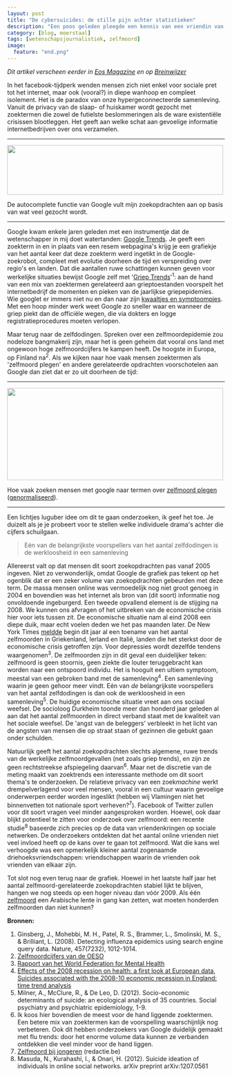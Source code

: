 ```yaml
---
layout: post
title: "De cybersuicides: de stille pijn achter statistieken"
description: "Een poos geleden pleegde een kennis van een vriendin van me zelfmoord. 's Anderendaags kamde de politie haar computer uit en wat bleek: de avond voordien had ze inderdaad het web afgespeurd naar manieren om zichzelf van het leven te beroven."
category: [blog, moerstaal]
tags: [wetenschapsjournalistiek, zelfmoord]
image:
  feature: "end.png"
---
```



<p><em>Dit artikel verscheen eerder in <a href="http://eoswetenschap.eu/content/de-cybersuicides-de-stille-pijn-achter-statistieken">Eos Magazine</a> en op <a href="http://breinwijzer.be/studio-brein/de-cybersuicides-de-stille-pijn-achter-statistieken">Breinwijzer</a></em></p>

<p>In het facebook-tijdperk wenden mensen zich niet enkel voor sociale pret tot het internet, maar ook (vooral?) in diepe wanhoop en compleet isolement. Het is de paradox van onze hypergeconnecteerde samenleving. Vanuit de privacy van de slaap- of huiskamer wordt gezocht met zoektermen die zowel de futielste beslommeringen als de ware existentiële crisissen blootleggen. Het geeft aan welke schat aan gevoelige informatie internetbedrijven over ons verzamelen.</p>

<hr />

<p><img src="https://lh4.googleusercontent.com/0Y3mjtQSn7sZxBY6xMzFLHdtyYzh_M-aKte5BLzEplzA7M1Tk4js-n-5npZZDsixBlekG-oP-lUmg6vtMbR_x3vZ3TLpmjg8Dpeqidi6MQ_SdvujonU" style="height: 115px; width: 500px; " /></p>

<p>De autocomplete functie van Google vult mijn zoekopdrachten aan op basis van wat veel gezocht wordt.</p>

<hr />

<p>Google kwam enkele jaren geleden met een instrumentje dat de wetenschapper in mij doet watertanden: <a href="http://www.google.be/trends/">Google Trends</a>. Je geeft een zoekterm in en in plaats van een resem webpagina's krijg je een grafiekje van het aantal keer dat deze zoekterm werd ingetikt in de Google-zoekrobot, compleet met evolutie doorheen de tijd en verspreiding over regio's en landen. Dat die aantallen ruwe schattingen kunnen geven voor werkelijke situaties bewijst Google zelf met '<a href="http://www.google.org/flutrends/be/#BE">Griep Trends</a>'<sup>1</sup>: aan de hand van een mix van zoektermen gerelateerd aan grieptoestanden voorspelt het internetbedrijf de momenten en pieken van de jaarlijkse griepepidemies. Wie googlet er immers niet nu en dan naar zijn <a href="http://www.breinwijzer.be/studio-brein/zeg-eens-goooooooogle">kwaaltjes en symptoompjes</a>. Met een hoop minder werk weet Google zo sneller waar en wanneer de griep piekt dan de officiële wegen, die via dokters en logge registratieprocedures moeten verlopen.</p>

<p>Maar terug naar de zelfdodingen. Spreken over een zelfmoordepidemie zou nodeloze bangmakerij zijn, maar het is geen geheim dat vooral ons land met ongewoon hoge zelfmoordcijfers te kampen heeft. De hoogste in Europa, op Finland na<sup>2</sup>. Als we kijken naar hoe vaak mensen zoektermen als 'zelfmoord plegen' en andere gerelateerde opdrachten voorschotelen aan Google dan ziet dat er zo uit doorheen de tijd:</p>

<hr />

<p><img src="https://lh5.googleusercontent.com/kse0WGFAuAEPZ-xAdsvvzynQIe-2bX1QNcgjORy9E6YMnSSlDfuYfbCaNiNFWaKY2YlF4YHREtQLn1u70-3pxyPsVcSM55Qm5buZ_vQafRSyluA1vSU" style="width: 500px; height: 214px; " /></p>

<p>Hoe vaak zoeken mensen met google naar termen over <a href="http://www.google.be/trends/explore#q='zelfmoord%20plegen'%2B'zelfmoord%20plegen%20hoe'%20%2B%20'zelfmoord%20manieren'%20%2B%20'zelfmoord%20pijnloos'%20%2B%20'pijnloos%20zelfmoord%20plegen'&amp;geo=BE&amp;date=1%2F2004%20108m&amp;cmpt=geo">zelfmoord plegen</a> (<a href="http://support.google.com/trends/bin/bin/answer.py?hl=nl&amp;topic=13975&amp;answer=87284">genormaliseerd</a>).</p>

<hr />

<p>Een lichtjes luguber idee om dit te gaan onderzoeken, ik geef het toe. Je duizelt als je je probeert voor te stellen welke individuele drama's achter die cijfers schuilgaan.</p>

>Eén van de belangrijkste voorspellers van het aantal zelfdodingen is de werkloosheid in een samenleving

<p>Allereerst valt op dat mensen dit soort zoekopdrachten pas vanaf 2005 ingeven. Niet zo verwonderlijk, omdat Google de grafiek pas tekent op het ogenblik dat er een zeker volume van zoekopdrachten gebeurden met deze term. De massa mensen online was vermoedelijk nog niet groot genoeg in 2004 en bovendien was het internet als bron van (dit soort) informatie nog onvoldoende ingeburgerd. Een tweede opvallend element is de stijging na 2008. We kunnen ons afvragen of het uitbreken van de economische crisis hier voor iets tussen zit. De economische situatie nam al eind 2008 een diepe duik, maar echt voelen deden we het pas maanden later. De New York Times <a href="http://www.nytimes.com/2012/04/15/world/europe/increasingly-in-europe-suicides-by-economic-crisis.html?pagewanted=all&amp;_r=1&amp;">meldde</a> begin dit jaar al een toename van het aantal zelfmoorden in Griekenland, Ierland en Italië, landen die het sterkst door de economische crisis getroffen zijn. Voor depressies wordt dezelfde tendens waargenomen<sup>3</sup>. De zelfmoorden zijn in dit geval een duidelijker teken: zelfmoord is geen stoornis, geen ziekte die louter teruggebracht kan worden naar een ontspoord individu. Het is hooguit een ultiem symptoom, meestal van een gebroken band met de samenleving<sup>4</sup>. Een samenleving waarin je geen gehoor meer vindt. Eén van <em>de</em> belangrijkste voorspellers van het aantal zelfdodingen is dan ook de werkloosheid in een samenleving<sup>5</sup>. De huidige economische situatie vreet aan ons sociaal weefsel. De socioloog Durkheim toonde meer dan honderd jaar geleden al aan dat het aantal zelfmoorden in direct verband staat met de kwaliteit van het sociale weefsel. De 'angst van de beleggers' verbleekt in het licht van de angsten van mensen die op straat staan of gezinnen die gebukt gaan onder schulden.</p>

<p>Natuurlijk geeft het aantal zoekopdrachten slechts algemene, ruwe trends van de werkelijke zelfmoordgevallen (net zoals griep trends), en zijn ze geen rechtstreekse afspiegeling daarvan<sup>6</sup>. Maar net de discretie van de meting maakt van zoektrends een interessante methode om dit soort thema's te onderzoeken. De relatieve privacy van een zoek<em>machine</em> werkt drempelverlagend voor veel mensen, vooral in een cultuur waarin gevoelige onderwerpen eerder worden ingeslikt (hebben wij Vlamingen niet het binnenvetten tot nationale sport verheven?<sup>7</sup>). Facebook of Twitter zullen voor dit soort vragen veel minder aangesproken worden. Hoewel, ook daar blijkt potentieel te zitten voor onderzoek over zelfmoord: een recente studie<sup>8</sup> baseerde zich precies op de data van vriendenkringen op sociale netwerken. De onderzoekers ontdekten dat het aantal online vrienden niet veel invloed heeft op de kans over te gaan tot zelfmoord. Wat die kans wel verhoogde was een opmerkelijk kleiner aantal zogenaamde driehoeksvriendschappen: vriendschappen waarin de vrienden ook vrienden van elkaar zijn.</p>

<p>Tot slot nog even terug naar de grafiek. Hoewel in het laatste half jaar het aantal zelfmoord-gerelateerde zoekopdrachten stabiel lijkt te blijven, hangen we nog steeds op een hoger niveau dan vóór 2009. Als één <a href="http://en.wikipedia.org/wiki/Mohamed_Bouazizi">zelfmoord</a> een Arabische lente in gang kan zetten, wat moeten honderden zelfmoorden dan niet kunnen?</p>

<p><strong>Bronnen:</strong></p>

<ol>
<li>Ginsberg, J., Mohebbi, M. H., Patel, R. S., Brammer, L., Smolinski, M. S., &amp; Brilliant, L. (2008). Detecting influenza epidemics using search engine query data. Nature, 457(7232), 1012-1014.</li>
<li><a href="http://www.google.com/publicdata/explore?ds=ltjib1m1uf3pf_&amp;ctype=c&amp;strail=false&amp;bcs=d&amp;nselm=s&amp;met_y=suicid_g4b&amp;scale_y=lin&amp;ind_y=false&amp;idim=country:BEL:DEU:FRA:NLD:FIN:DNK:CZE:GRC:ISL:IRL:ITA:NOR:POL:PRT:SWE:ESP:CHE:GBR:USA&amp;ifdim=country:country_group:oecd&amp;tunit=Y&amp;pit=2536005600000&amp;hl=en&amp;dl=en&amp;ind=false&amp;icfg">Zelfmoordcijfers van de OESO</a></li>
<li><a href="http://www.wfmh.org/2012DOCS/WMHDay%202012%20SMALL%20FILE%20FINAL.pdf">Rapport van het World Federation for Mental Health</a></li>
<li><a href="http://www.thelancet.com/journals/lancet/article/PIIS0140-6736(11)61079-9/fulltext">Effects of the 2008 recession on health: a first look at European data</a>, <a href="http://www.bmj.com/content/345/bmj.e5142">Suicides associated with the 2008-10 economic recession in England: time trend analysis</a></li>
<li>Milner, A., McClure, R., &amp; De Leo, D. (2012). Socio-economic determinants of suicide: an ecological analysis of 35 countries. Social psychiatry and psychiatric epidemiology, 1-9.</li>
<li>Ik koos hier bovendien de meest voor de hand liggende zoektermen. Een betere mix van zoektermen kan de voorspelling waarschijnlijk nog verbeteren. Ook dit hebben onderzoekers van Google duidelijk gemaakt met flu trends: door het enorme volume data kunnen ze verbanden ontdekken die veel minder voor de hand liggen.</li>
<li><a href="http://opinie.deredactie.be/2012/10/23/over-jongeren-die-aan-zelfdoding-denken/">Zelfmoord bij jongeren</a> (redactie.be)</li>
<li>Masuda, N., Kurahashi, I., &amp; Onari, H. (2012). Suicide ideation of individuals in online social networks. arXiv preprint arXiv:1207.0561</li>
</ol>
